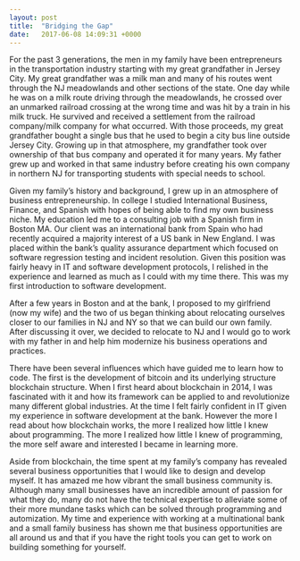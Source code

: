 ```yaml
---
layout: post
title:  "Bridging the Gap"
date:   2017-06-08 14:09:31 +0000
---
```


For the past 3 generations, the men in my family have been entrepreneurs in the transportation industry starting with my great grandfather in Jersey City.  My great grandfather was a milk man and many of his routes went through the NJ meadowlands and other sections of the state.  One day while he was on a milk route driving through the meadowlands, he crossed over an unmarked railroad crossing at the wrong time and was hit by a train in his milk truck.  He survived and received a settlement from the railroad company/milk company for what occurred. With those proceeds, my great grandfather bought a single bus that he used to begin a city bus line outside Jersey City.  Growing up in that atmosphere, my grandfather took over ownership of that bus company and operated it for many years.  My father grew up and worked in that same industry before creating his own company in northern NJ for transporting students with special needs to school. 

Given my family’s history and background, I grew up in an atmosphere of business entrepreneurship. In college I studied International Business, Finance, and Spanish with hopes of being able to find my own business niche.  My education led me to a consulting job with a Spanish firm in Boston MA.  Our client was an international bank from Spain who had recently acquired a majority interest of a US bank in New England. I was placed within the bank’s quality assurance department which focused on software regression testing and incident resolution.  Given this position was fairly heavy in IT and software development protocols, I relished in the experience and learned as much as I could with my time there.  This was my first introduction to software development.

After a few years in Boston and at the bank, I proposed to my girlfriend (now my wife) and the two of us began thinking about relocating ourselves closer to our families in NJ and NY so that we can build our own family.  After discussing it over, we decided to relocate to NJ and I would go to work with my father in and help him modernize his business operations and practices. 

There have been several influences which have guided me to learn how to code. The first is the development of  bitcoin and its underlying structure blockchain structure.  When I first heard about blockchain in 2014, I was fascinated with it and how its framework can be applied to and revolutionize many different global industries. At the time I felt fairly confident in IT given my experience in software development at the bank.  However the more I read about how blockchain works, the more I realized how little I knew about programming.  The more I realized how little I knew of programming, the more self aware and interested I became in learning more. 

Aside from blockchain, the time spent at my family’s company has revealed several business opportunities that I would like to design and develop myself.  It has amazed me how vibrant the small business community is.  Although many small businesses have an incredible amount of passion for what they do, many do not have the technical expertise to alleviate some of their more mundane tasks which can be solved through programming and automization. My time and experience with working at a multinational bank and a small family business has shown me that business opportunities are all around us and that if you have the right tools you can get to work on building something for yourself.

